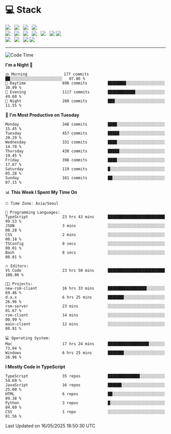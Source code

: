 <h1>💻 Stack</h1>
<div>
 <!-- badge : https://shields.io/ -->
 <!-- icon : https://simpleicons.org/?q=Get -->
 <img src="https://img.shields.io/badge/HTML5-e74c3c?style=flat-square&logo=HTML5&logoColor=white"/> &nbsp 
 <img src="https://img.shields.io/badge/CSS3-0A84FF?style=flat-square&logo=CSS3&logoColor=white"/> &nbsp 
 <img src="https://img.shields.io/badge/JavaScript-FFCD11?style=flat-square&logo=JavaScript&logoColor=white"/> &nbsp 
 <img src="https://img.shields.io/badge/TypeScript-3075C0?style=flat-square&logo=TypeScript&logoColor=white"/>
 <br/>
 <img src="https://img.shields.io/badge/Next-000000?style=flat-square&logo=nextdotjs&logoColor=white"/> &nbsp 
 <img src="https://img.shields.io/badge/React-00BCF6?style=flat-square&logo=React&logoColor=white"/> &nbsp 
 <img src="https://img.shields.io/badge/Redux-764ABC?style=flat-square&logo=Redux&logoColor=white"/> &nbsp
 <img src="https://img.shields.io/badge/Recoil-3578E5?style=flat-square&logo=recoil&logoColor=white"/> &nbsp
 <img src="https://img.shields.io/badge/React-Query-FF4154?style=flat-square&logo=reactquery&logoColor=white"/> &nbsp 
 <img src="https://img.shields.io/badge/styled%2Dcomponents-DB7093?style=flat-square&logo=styled%2Dcomponents&logoColor=white"/>
 <img src="https://img.shields.io/badge/CSS Modules-000000?style=flat-square&logo=CSS Modules&logoColor=white"/> &nbsp 
 <br/>
 <img src="https://img.shields.io/badge/Node-339933?style=flat-square&logo=Node.js&logoColor=white"/> &nbsp 
 <img src="https://img.shields.io/badge/Express-000000?style=flat-square&logo=Express&logoColor=white"/> &nbsp 
 <img src="https://img.shields.io/badge/MongoDB-47A248?style=flat-square&logo=MongoDB&logoColor=white"/>
 <img src="https://img.shields.io/badge/MariaDB-003545?style=flat-square&logo=mariadb&logoColor=white"/>
</div>

<hr>

<!--START_SECTION:waka-->
![Code Time](http://img.shields.io/badge/Code%20Time-2%2C424%20hrs%2040%20mins-blue)

**I'm a Night 🦉** 

```text
🌞 Morning                177 commits         ██░░░░░░░░░░░░░░░░░░░░░░░   07.86 % 
🌆 Daytime                698 commits         ████████░░░░░░░░░░░░░░░░░   30.99 % 
🌃 Evening                1117 commits        ████████████░░░░░░░░░░░░░   49.60 % 
🌙 Night                  260 commits         ███░░░░░░░░░░░░░░░░░░░░░░   11.55 % 
```
📅 **I'm Most Productive on Tuesday** 

```text
Monday                   348 commits         ████░░░░░░░░░░░░░░░░░░░░░   15.45 % 
Tuesday                  457 commits         █████░░░░░░░░░░░░░░░░░░░░   20.29 % 
Wednesday                331 commits         ████░░░░░░░░░░░░░░░░░░░░░   14.70 % 
Thursday                 438 commits         █████░░░░░░░░░░░░░░░░░░░░   19.45 % 
Friday                   398 commits         ████░░░░░░░░░░░░░░░░░░░░░   17.67 % 
Saturday                 119 commits         █░░░░░░░░░░░░░░░░░░░░░░░░   05.28 % 
Sunday                   161 commits         ██░░░░░░░░░░░░░░░░░░░░░░░   07.15 % 
```


📊 **This Week I Spent My Time On** 

```text
🕑︎ Time Zone: Asia/Seoul

💬 Programming Languages: 
TypeScript               23 hrs 43 mins      █████████████████████████   99.53 % 
JSON                     3 mins              ░░░░░░░░░░░░░░░░░░░░░░░░░   00.28 % 
CSS                      2 mins              ░░░░░░░░░░░░░░░░░░░░░░░░░   00.18 % 
TSConfig                 0 secs              ░░░░░░░░░░░░░░░░░░░░░░░░░   00.01 % 
Bash                     0 secs              ░░░░░░░░░░░░░░░░░░░░░░░░░   00.01 % 

🔥 Editors: 
VS Code                  23 hrs 50 mins      █████████████████████████   100.00 % 

🐱‍💻 Projects: 
new-rsm-client           16 hrs 33 mins      █████████████████░░░░░░░░   69.46 % 
d.a.x                    6 hrs 25 mins       ███████░░░░░░░░░░░░░░░░░░   26.96 % 
rsm-server               23 mins             ░░░░░░░░░░░░░░░░░░░░░░░░░   01.67 % 
rsm-client               14 mins             ░░░░░░░░░░░░░░░░░░░░░░░░░   00.99 % 
main-client              12 mins             ░░░░░░░░░░░░░░░░░░░░░░░░░   00.91 % 

💻 Operating System: 
Mac                      17 hrs 24 mins      ██████████████████░░░░░░░   73.04 % 
Windows                  6 hrs 25 mins       ███████░░░░░░░░░░░░░░░░░░   26.96 % 
```

**I Mostly Code in TypeScript** 

```text
TypeScript               35 repos            ██████████████░░░░░░░░░░░   54.69 % 
JavaScript               16 repos            ██████░░░░░░░░░░░░░░░░░░░   25.00 % 
HTML                     6 repos             ██░░░░░░░░░░░░░░░░░░░░░░░   09.38 % 
Python                   3 repos             █░░░░░░░░░░░░░░░░░░░░░░░░   04.69 % 
CSS                      1 repo              ░░░░░░░░░░░░░░░░░░░░░░░░░   01.56 % 
```




 Last Updated on 16/05/2025 18:50:30 UTC
<!--END_SECTION:waka-->
